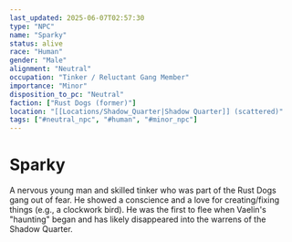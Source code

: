 ```yaml
---
last_updated: 2025-06-07T02:57:30
type: "NPC"
name: "Sparky"
status: alive
race: "Human"
gender: "Male"
alignment: "Neutral"
occupation: "Tinker / Reluctant Gang Member"
importance: "Minor"
disposition_to_pc: "Neutral"
faction: ["Rust Dogs (former)"]
location: "[[Locations/Shadow_Quarter|Shadow Quarter]] (scattered)"
tags: ["#neutral_npc", "#human", "#minor_npc"]
---
```

# Sparky
A nervous young man and skilled tinker who was part of the Rust Dogs gang out of fear. He showed a conscience and a love for creating/fixing things (e.g., a clockwork bird). He was the first to flee when Vaelin's "haunting" began and has likely disappeared into the warrens of the Shadow Quarter.